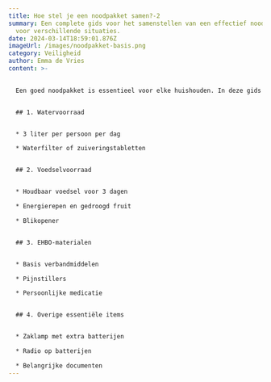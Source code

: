 ```yaml
---
title: Hoe stel je een noodpakket samen?-2
summary: Een complete gids voor het samenstellen van een effectief noodpakket
  voor verschillende situaties.
date: 2024-03-14T18:59:01.876Z
imageUrl: /images/noodpakket-basis.png
category: Veiligheid
author: Emma de Vries
content: >-
  

  Een goed noodpakket is essentieel voor elke huishouden. In deze gids bespreken we stap voor stap wat je nodig hebt:


  ## 1. Watervoorraad


  * 3 liter per persoon per dag

  * Waterfilter of zuiveringstabletten


  ## 2. Voedselvoorraad


  * Houdbaar voedsel voor 3 dagen

  * Energierepen en gedroogd fruit

  * Blikopener


  ## 3. EHBO-materialen


  * Basis verbandmiddelen

  * Pijnstillers

  * Persoonlijke medicatie


  ## 4. Overige essentiële items


  * Zaklamp met extra batterijen

  * Radio op batterijen

  * Belangrijke documenten
---
```

